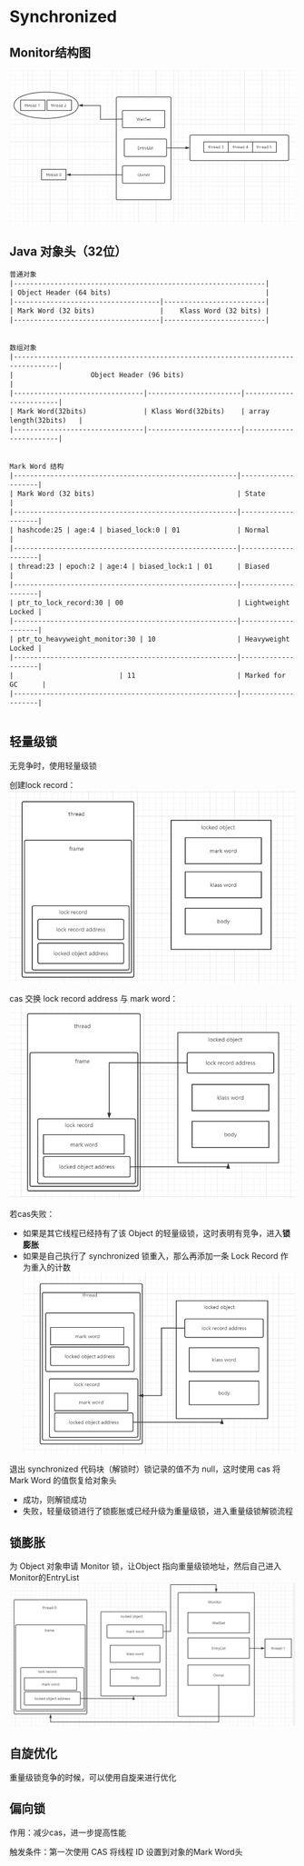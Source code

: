 # Synchronized

## Monitor结构图

![](./monitor.png)

## Java 对象头（32位）

```
普通对象
|--------------------------------------------------------------|
| Object Header (64 bits)                                      |
|------------------------------------|-------------------------|
| Mark Word (32 bits)                |    Klass Word (32 bits) |
|------------------------------------|-------------------------|


数组对象
|---------------------------------------------------------------------------------|
|                   Object Header (96 bits)                                       |
|--------------------------------|-----------------------|------------------------|
| Mark Word(32bits)              | Klass Word(32bits)    | array length(32bits)   |
|--------------------------------|-----------------------|------------------------|


Mark Word 结构
|-------------------------------------------------------|--------------------|
| Mark Word (32 bits)                                   | State              |
|-------------------------------------------------------|--------------------|
| hashcode:25 | age:4 | biased_lock:0 | 01              | Normal             |
|-------------------------------------------------------|--------------------|
| thread:23 | epoch:2 | age:4 | biased_lock:1 | 01      | Biased             |
|-------------------------------------------------------|--------------------|
| ptr_to_lock_record:30 | 00                            | Lightweight Locked |
|-------------------------------------------------------|--------------------|
| ptr_to_heavyweight_monitor:30 | 10                    | Heavyweight Locked |
|-------------------------------------------------------|--------------------|
|                          | 11                         | Marked for GC      |
|-------------------------------------------------------|--------------------|


```

## 轻量级锁

无竞争时，使用轻量级锁

创建lock record：
![lightweightlock](lightweightlock.png)

cas 交换 lock record address 与 mark word：
![lightweightlock_1](lightweightlock_1.png)

若cas失败：

- 如果是其它线程已经持有了该 Object 的轻量级锁，这时表明有竞争，进入**锁膨胀**
- 如果是自己执行了 synchronized 锁重入，那么再添加一条 Lock Record 作为重入的计数
![lightweightlock_2](lightweightlock_2.png)

退出 synchronized 代码块（解锁时）锁记录的值不为 null，这时使用 cas 将 Mark Word 的值恢复给对象头
- 成功，则解锁成功
- 失败，轻量级锁进行了锁膨胀或已经升级为重量级锁，进入重量级锁解锁流程

## 锁膨胀
为 Object 对象申请 Monitor 锁，让Object 指向重量级锁地址，然后自己进入 Monitor的EntryList
![lightweightlock_3](lightweightlock_3.png)


## 自旋优化
重量级锁竞争的时候，可以使用自旋来进行优化

## 偏向锁
作用：减少cas，进一步提高性能

触发条件：第一次使用 CAS 将线程 ID 设置到对象的Mark Word头


